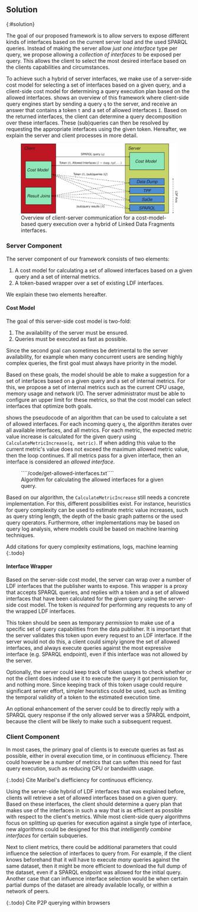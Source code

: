 ## Solution
{:#solution}

The goal of our proposed framework
is to allow servers to expose different kinds of interfaces
based on the current server load and the used SPARQL queries.
Instead of making the server allow *just one interface* type per query,
we propose allowing a *collection of interfaces* to be exposed per query.
This allows the client to select the most desired interface
based on the clients capabilities and circumstances.

To achieve such a hybrid of server interfaces,
we make use of a server-side cost model for selecting a set of interfaces based on a given query,
and a client-side cost model for determining a query execution plan based on the allowed interfaces.
[](#figure-solution) shows an overview of this framework
where client-side query engines start by sending a query `q` to the server,
and receive an answer that contains a token `t` and a set of allowed interfaces `I`.
Based on the returned interfaces,
the client can determine a query decomposition over these interfaces.
These (sub)queries can then be resolved by requesting the appropriate interfaces using the given token.
Hereafter, we explain the server and client processes in more detail.

<figure id="figure-solution">
<img src="img/hybrid-querying.svg" alt="[Hybrid Linked Data Fragments]">
<figcaption markdown="block">
Overview of client-server communication for a cost-model-based query execution over a hybrid of Linked Data Fragments interfaces.
</figcaption>
</figure>

### Server Component

The server component of our framework consists of two elements:

1. A cost model for calculating a set of allowed interfaces based on a given query and a set of internal metrics.
2. A token-based wrapper over a set of existing LDF interfaces.

We explain these two elements hereafter.

#### Cost Model

The goal of this server-side cost model is two-fold:

1. The availability of the server must be ensured.
2. Queries must be executed as fast as possible.

Since the second goal can sometimes be detrimental to the server availability,
for example when many concurrent users are sending highly complex queries,
the first goal must always have priority in the model.

Based on these goals, the model should be able to make a suggestion for a set of interfaces
based on a given query and a set of internal metrics.
For this, we propose a set of internal metrics such as the current CPU usage, memory usage and network I/O.
The server administrator must be able to configure an upper limit for these metrics,
so that the cost model can select interfaces that optimize both goals.

[](#algorithm-get-allowed-interfaces) shows the pseudocode of an algorithm
that can be used to calculate a set of allowed interfaces.
For each incoming query `q`,
the algorithm iterates over all available interfaces, and all metrics.
For each metric, the expected metric value increase is calculated
for the given query using `CalculateMetricIncrease(q, metric)`.
If when adding this value to the current metric's value does not exceed the maximum allowed metric value,
then the loop continues.
If all metrics pass for a given interface,
then an interface is considered an *allowed interface*.

<figure id="algorithm-get-allowed-interfaces" class="listing">
````/code/get-allowed-interfaces.txt````
<figcaption markdown="block">
Algorithm for calculating the allowed interfaces for a given query.
</figcaption>
</figure>

Based on our algorithm, the `CalculateMetricIncrease` still needs a concrete implementation.
For this, different possibilities exist.
For instance, heuristics for query complexity can be used to estimate metric value increases,
such as query string length, the depth of the basic graph patterns or the used query operators.
Furthermore, other implementations may be based on query log analysis,
where models could be based on machine learning techniques.

Add citations for query complexity estimations, logs, machine learning
{:.todo}

#### Interface Wrapper

Based on the server-side cost model,
the server can wrap over a number of LDF interfaces
that the publisher wants to expose.
This wrapper is a proxy that accepts SPARQL queries,
and replies with a token and a set of allowed interfaces
that have been calculated for the given query using the server-side cost model.
The token is *required* for performing any requests to any of the wrapped LDF interfaces.

This token should be seen as temporary *permission*
to make use of a specific set of query capabilities from the data publisher.
It is important that the server validates this token upon every request to an LDF interface.
If the server would not do this,
a client could simply ignore the set of allowed interfaces,
and always execute queries against the most expressive interface (e.g. SPARQL endpoint),
even if this interface was not allowed by the server.

Optionally, the server could keep track of token usages
to check whether or not the client does indeed use it
to execute the query it got permission for, and nothing more.
Since keeping track of this token usage could require significant server effort,
simpler heuristics could be used,
such as limiting the temporal validity of a token to the estimated execution time.

An optional enhancement of the server could be to directly
reply with a SPARQL query response
if the only allowed server was a SPARQL endpoint,
because the client will be likely to make such a subsequent request.

### Client Component

In most cases, the primary goal of clients is to execute queries as fast as possible,
either in overal execution time,
or in continuous efficiency.
There could however be a number of metrics that can soften this need for fast query execution,
such as reducing CPU or bandwidth usage.

{:.todo}
Cite Maribel's diefficiency for continuous efficiency.

Using the server-side hybrid of LDF interfaces that was explained before,
clients will retrieve a set of allowed interfaces based on a given query.
Based on these interfaces, the client should determine a query plan that makes use of the interfaces
in such a way that is as efficient as possible with respect to the client's metrics.
While most client-side query algorithms focus on splitting up queries for execution against a single type of interface,
new algorithms could be designed for this that *intelligently combine interfaces* for certain subqueries.

Next to client metrics, there could be additional parameters that could influence
the selection of interfaces to query from.
For example, if the client knows beforehand that it will have to execute *many* queries against the same dataset,
then it might be more efficient to download the full dump of the dataset,
even if a SPARQL endpoint was allowed for the initial query.
Another case that can influence interface selection
would be when certain partial dumps of the dataset are already available locally,
or within a network of peers.

{:.todo}
Cite P2P querying within browsers
